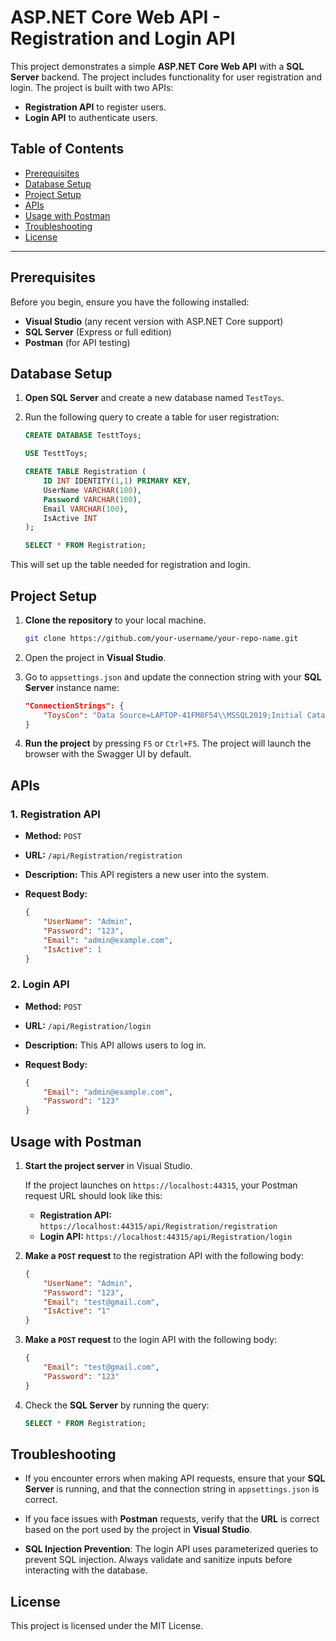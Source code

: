 # ASP.NET Core Web API - Registration and Login API

This project demonstrates a simple **ASP.NET Core Web API** with a **SQL Server** backend. The project includes functionality for user registration and login. The project is built with two APIs:

- **Registration API** to register users.
- **Login API** to authenticate users.

## Table of Contents

- [Prerequisites](#prerequisites)
- [Database Setup](#database-setup)
- [Project Setup](#project-setup)
- [APIs](#apis)
- [Usage with Postman](#usage-with-postman)
- [Troubleshooting](#troubleshooting)
- [License](#license)

---

## Prerequisites

Before you begin, ensure you have the following installed:

- **Visual Studio** (any recent version with ASP.NET Core support)
- **SQL Server** (Express or full edition)
- **Postman** (for API testing)

## Database Setup

1. **Open SQL Server** and create a new database named `TestToys`.
2. Run the following query to create a table for user registration:

    ```sql
    CREATE DATABASE TesttToys;

    USE TesttToys;

    CREATE TABLE Registration (
        ID INT IDENTITY(1,1) PRIMARY KEY,
        UserName VARCHAR(100),
        Password VARCHAR(100),
        Email VARCHAR(100),
        IsActive INT
    );

    SELECT * FROM Registration;
    ```

This will set up the table needed for registration and login.

## Project Setup

1. **Clone the repository** to your local machine.
   
    ```bash
    git clone https://github.com/your-username/your-repo-name.git
    ```

2. Open the project in **Visual Studio**.

3. Go to `appsettings.json` and update the connection string with your **SQL Server** instance name:

    ```json
    "ConnectionStrings": {
        "ToysCon": "Data Source=LAPTOP-41FM8F54\\MSSQL2019;Initial Catalog=TesttToys;Integrated Security=true"
    }
    ```

4. **Run the project** by pressing `F5` or `Ctrl+F5`. The project will launch the browser with the Swagger UI by default.

## APIs

### 1. Registration API

- **Method:** `POST`
- **URL:** `/api/Registration/registration`
- **Description:** This API registers a new user into the system.
- **Request Body:**

    ```json
    {
        "UserName": "Admin",
        "Password": "123",
        "Email": "admin@example.com",
        "IsActive": 1
    }
    ```

### 2. Login API

- **Method:** `POST`
- **URL:** `/api/Registration/login`
- **Description:** This API allows users to log in.
- **Request Body:**

    ```json
    {
        "Email": "admin@example.com",
        "Password": "123"
    }
    ```

## Usage with Postman

1. **Start the project server** in Visual Studio. 
   
   If the project launches on `https://localhost:44315`, your Postman request URL should look like this:

   - **Registration API:** `https://localhost:44315/api/Registration/registration`
   - **Login API:** `https://localhost:44315/api/Registration/login`

2. **Make a `POST` request** to the registration API with the following body:

    ```json
    {
        "UserName": "Admin",
        "Password": "123",
        "Email": "test@gmail.com",
        "IsActive": "1"
    }
    ```

3. **Make a `POST` request** to the login API with the following body:

    ```json
    {
        "Email": "test@gmail.com",
        "Password": "123"
    }
    ```

4. Check the **SQL Server** by running the query:

    ```sql
    SELECT * FROM Registration;
    ```

## Troubleshooting

- If you encounter errors when making API requests, ensure that your **SQL Server** is running, and that the connection string in `appsettings.json` is correct.
  
- If you face issues with **Postman** requests, verify that the **URL** is correct based on the port used by the project in **Visual Studio**.

- **SQL Injection Prevention**: The login API uses parameterized queries to prevent SQL injection. Always validate and sanitize inputs before interacting with the database.

## License

This project is licensed under the MIT License.
